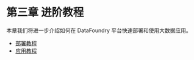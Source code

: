 # 第三章 进阶教程

本章我们将进一步介绍如何在 DataFoundry 平台快速部署和使用大数据应用。

* [部署教程](Deployment_Cases/README.md)
* [应用教程](Application_Cases/README.md)

